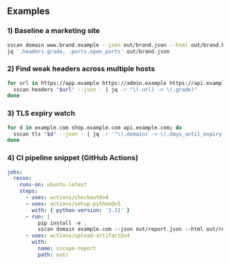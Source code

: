 ## Examples

### 1) Baseline a marketing site
```bash
sscan domain www.brand.example --json out/brand.json --html out/brand.html
jq '.headers.grade, .ports.open_ports' out/brand.json
```

### 2) Find weak headers across multiple hosts
```bash
for url in https://app.example https://admin.example https://api.example; do
  sscan headers "$url" --json - | jq -r "\(.url) -> \(.grade)"
done
```

### 3) TLS expiry watch
```bash
for d in example.com shop.example.com api.example.com; do
  sscan tls "$d" --json - | jq -r '"\(.domain) -> \(.days_until_expiry // "n/a") days"'
done
```

### 4) CI pipeline snippet (GitHub Actions)
```yaml
jobs:
  recon:
    runs-on: ubuntu-latest
    steps:
      - uses: actions/checkout@v4
      - uses: actions/setup-python@v5
        with: { python-version: '3.11' }
      - run: |
          pip install -e .
          sscan domain example.com --json out/report.json --html out/report.html
      - uses: actions/upload-artifact@v4
        with:
          name: sscope-report
          path: out/
```

